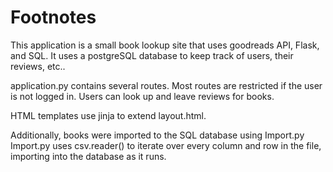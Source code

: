 # Footnotes

This application is a small book lookup site that uses goodreads API, Flask, and SQL. It uses a postgreSQL database to keep track of users, their reviews, etc..

application.py contains several routes. Most routes are restricted if the user is not logged in. Users can look up and leave reviews for books.

HTML templates use jinja to extend layout.html.

Additionally, books were imported to the SQL database using Import.py Import.py uses csv.reader() to iterate over every column and row in the file, importing into the database as it runs.
